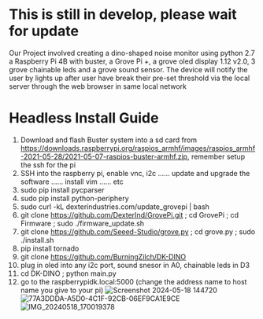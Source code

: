 # This is still in develop, please wait for update
Our Project involved creating a dino-shaped noise monitor using python 2.7 a Raspberry Pi 4B with buster, a Grove Pi +, a grove oled display 1.12 v2.0, 3 grove chainable leds and a grove sound sensor. The device will notify the user by lights up after user have break their pre-set threshold via the local server through the web browser in same local network
# Headless Install Guide
1. Download and flash Buster system into a sd card from https://downloads.raspberrypi.org/raspios_armhf/images/raspios_armhf-2021-05-28/2021-05-07-raspios-buster-armhf.zip, remember setup the ssh for the pi
2. SSH into the raspberry pi, enable vnc, i2c ...... update and upgrade the software ...... install vim ...... etc
4. sudo pip install pycparser
5. sudo pip install python-periphery 
6. sudo curl -kL dexterindustries.com/update_grovepi | bash
7. git clone https://github.com/DexterInd/GrovePi.git ; cd GrovePi ; cd Firmware ; sudo ./firmware_update.sh
8. git clone https://github.com/Seeed-Studio/grove.py ; cd grove.py ; sudo ./install.sh
9. pip install tornado
10. git clone https://github.com/BurningZilch/DK-DINO
11. plug in oled into any i2c port, sound snesor in A0, chainable leds in D3
13. cd DK-DINO ; python main.py
14. go to the raspberrypidk.local:5000 (change the address name to host name you give to your pi)
![Screenshot 2024-05-18 144720](https://github.com/BurningZilch/DK-DINO/assets/55424397/9e184c40-e9a8-4270-bd81-55101db472bb)
![77A3DDDA-A5D0-4C1F-92CB-06EF9CA1E9CE](https://github.com/BurningZilch/DK-DINO/assets/55424397/2a92a36d-1388-4a4e-a0dd-d0c7f9b6267a)
![IMG_20240518_170019378](https://github.com/BurningZilch/DK-DINO/assets/55424397/d2fad827-cdc7-43c4-ae99-1ab6d0f69d37)

